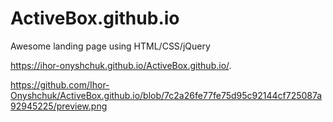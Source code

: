 # ActiveBox.github.io
Awesome landing page using HTML/CSS/jQuery

https://ihor-onyshchuk.github.io/ActiveBox.github.io/. 

https://github.com/Ihor-Onyshchuk/ActiveBox.github.io/blob/7c2a26fe77fe75d95c92144cf725087a92945225/preview.png
